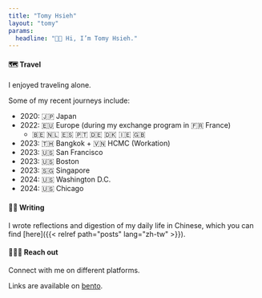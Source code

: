 ```yaml
---
title: "Tomy Hsieh"
layout: "tomy"
params:
  headline: "👋🏻 Hi, I’m Tomy Hsieh."
---
```



#### 🗺️ Travel

I enjoyed traveling alone.

Some of my recent journeys include:

- 2020: 🇯🇵 Japan
- 2022: 🇪🇺 Europe (during my exchange program in 🇫🇷 France)
  - 🇧🇪 🇳🇱 🇪🇸 🇵🇹 🇩🇪 🇩🇰 🇮🇪 🇬🇧
- 2023: 🇹🇭 Bangkok + 🇻🇳 HCMC (Workation)
- 2023: 🇺🇸 San Francisco
- 2023: 🇺🇸 Boston
- 2023: 🇸🇬 Singapore
- 2024: 🇺🇸 Washington D.C.
- 2024: 🇺🇸 Chicago

#### ✍🏻 Writing

I wrote reflections and digestion of my daily life in Chinese, which you can find [here]({{< relref path="posts" lang="zh-tw" >}}).

#### 🙋🏻‍♂️ Reach out

Connect with me on different platforms.

Links are available on [bento](https://bento.me/tomy0000000).
